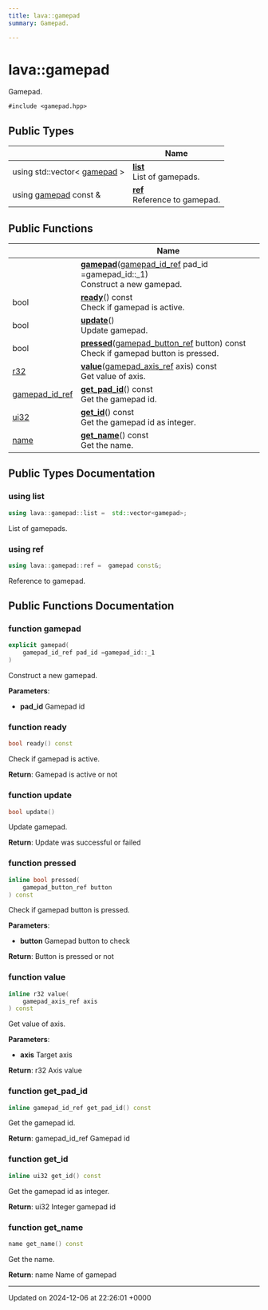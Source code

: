 ```yaml
---
title: lava::gamepad
summary: Gamepad. 

---
```


# lava::gamepad



Gamepad. 


`#include <gamepad.hpp>`

## Public Types

|                | Name           |
| -------------- | -------------- |
| using std::vector< [gamepad](/_doxybook/Classes/structlava_1_1gamepad.md) > | **[list](/_doxybook/Classes/structlava_1_1gamepad.md#using-list)** <br>List of gamepads.  |
| using [gamepad](/_doxybook/Classes/structlava_1_1gamepad.md) const  & | **[ref](/_doxybook/Classes/structlava_1_1gamepad.md#using-ref)** <br>Reference to gamepad.  |

## Public Functions

|                | Name           |
| -------------- | -------------- |
| | **[gamepad](/_doxybook/Classes/structlava_1_1gamepad.md#function-gamepad)**([gamepad_id_ref](/_doxybook/Namespaces/namespacelava.md#using-gamepad-id-ref) pad_id =gamepad_id::_1)<br>Construct a new gamepad.  |
| bool | **[ready](/_doxybook/Classes/structlava_1_1gamepad.md#function-ready)**() const<br>Check if gamepad is active.  |
| bool | **[update](/_doxybook/Classes/structlava_1_1gamepad.md#function-update)**()<br>Update gamepad.  |
| bool | **[pressed](/_doxybook/Classes/structlava_1_1gamepad.md#function-pressed)**([gamepad_button_ref](/_doxybook/Namespaces/namespacelava.md#using-gamepad-button-ref) button) const<br>Check if gamepad button is pressed.  |
| [r32](/_doxybook/Namespaces/namespacelava.md#using-r32) | **[value](/_doxybook/Classes/structlava_1_1gamepad.md#function-value)**([gamepad_axis_ref](/_doxybook/Namespaces/namespacelava.md#using-gamepad-axis-ref) axis) const<br>Get value of axis.  |
| [gamepad_id_ref](/_doxybook/Namespaces/namespacelava.md#using-gamepad-id-ref) | **[get_pad_id](/_doxybook/Classes/structlava_1_1gamepad.md#function-get-pad-id)**() const<br>Get the gamepad id.  |
| [ui32](/_doxybook/Namespaces/namespacelava.md#using-ui32) | **[get_id](/_doxybook/Classes/structlava_1_1gamepad.md#function-get-id)**() const<br>Get the gamepad id as integer.  |
| [name](/_doxybook/Namespaces/namespacelava.md#using-name) | **[get_name](/_doxybook/Classes/structlava_1_1gamepad.md#function-get-name)**() const<br>Get the name.  |

## Public Types Documentation

### using list

```cpp
using lava::gamepad::list =  std::vector<gamepad>;
```

List of gamepads. 

### using ref

```cpp
using lava::gamepad::ref =  gamepad const&;
```

Reference to gamepad. 

## Public Functions Documentation

### function gamepad

```cpp
explicit gamepad(
    gamepad_id_ref pad_id =gamepad_id::_1
)
```

Construct a new gamepad. 

**Parameters**: 

  * **pad_id** Gamepad id 


### function ready

```cpp
bool ready() const
```

Check if gamepad is active. 

**Return**: Gamepad is active or not 

### function update

```cpp
bool update()
```

Update gamepad. 

**Return**: Update was successful or failed 

### function pressed

```cpp
inline bool pressed(
    gamepad_button_ref button
) const
```

Check if gamepad button is pressed. 

**Parameters**: 

  * **button** Gamepad button to check 


**Return**: Button is pressed or not 

### function value

```cpp
inline r32 value(
    gamepad_axis_ref axis
) const
```

Get value of axis. 

**Parameters**: 

  * **axis** Target axis 


**Return**: r32 Axis value 

### function get_pad_id

```cpp
inline gamepad_id_ref get_pad_id() const
```

Get the gamepad id. 

**Return**: gamepad_id_ref Gamepad id 

### function get_id

```cpp
inline ui32 get_id() const
```

Get the gamepad id as integer. 

**Return**: ui32 Integer gamepad id 

### function get_name

```cpp
name get_name() const
```

Get the name. 

**Return**: name Name of gamepad 

-------------------------------

Updated on 2024-12-06 at 22:26:01 +0000